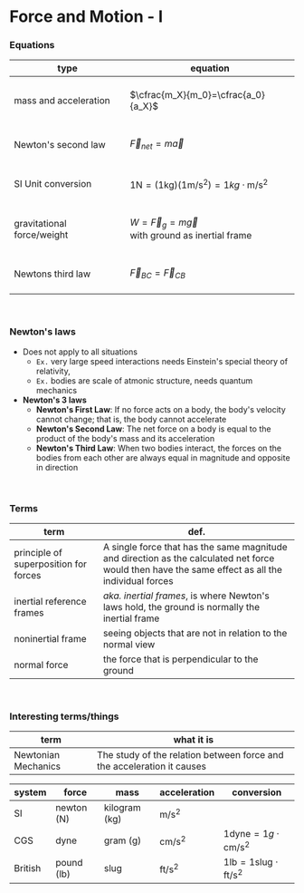 # Force and Motion - I

### Equations
|type|equation|
|---|---|
|mass and acceleration|<br/>$\cfrac{m_X}{m_0}=\cfrac{a_0}{a_X}$<br/>&nbsp;|
|Newton's second law|<br/>$\overrightarrow{F}_{net}=m\overrightarrow{a}$<br/>&nbsp;|
|SI Unit conversion|<br/>$1\text{N}=(1\text{kg})(1\text{m/s}^2)=1kg\cdot\text{m/s}^2$<br/>&nbsp;|
|gravitational force/weight|<br/>$W=\overrightarrow{F}_g=m\overrightarrow{g}$<br/>with ground as inertial frame<br/>&nbsp;|
|Newtons third law|<br/>$\overrightarrow{F}_{BC} = \overrightarrow{F}_{CB}$<br/>&nbsp;|

<br/>

### Newton's laws
- Does not apply to all situations 
  - `Ex.` very large speed interactions needs Einstein's special theory of relativity,
  - `Ex.` bodies are scale of atmonic structure, needs quantum mechanics
- **Newton's 3 laws**
  - **Newton's First Law**: If no force acts on a body, the body's velocity cannot change; that is, the body cannot accelerate
  - **Newton's Second Law**: The net force on a body is equal to the product of the body's mass and its acceleration
  - **Newton's Third Law**: When two bodies interact, the forces on the bodies from each other are always equal in magnitude and opposite in direction

<br/>

### Terms
|term|def.|
|---|---|
|principle of superposition for forces|A single force that has the same magnitude and direction as the calculated net force would then have the same effect as all the individual forces|
|inertial reference frames|*aka. inertial frames*, is where Newton's laws hold, the ground is normally the inertial frame|
|noninertial frame|seeing objects that are not in relation to the normal view|
|normal force|the force that is perpendicular to the ground |

<br/>

### Interesting terms/things
|term|what it is|
|---|---|
|Newtonian Mechanics|The study of the relation between force and the acceleration it causes|

|system|force|mass|acceleration|conversion|
|---|---|---|---|---|
|SI|newton (N)|kilogram (kg)|$\text{m/s}^2$| |
|CGS|dyne|gram (g)|$\text{cm/s}^2$|$1\text{dyne}=1g\cdot\text{cm/s}^2$|
|British|pound (lb)|slug|$\text{ft/s}^2$|$1\text{lb}=1\text{slug}\cdot\text{ft/s}^2$|